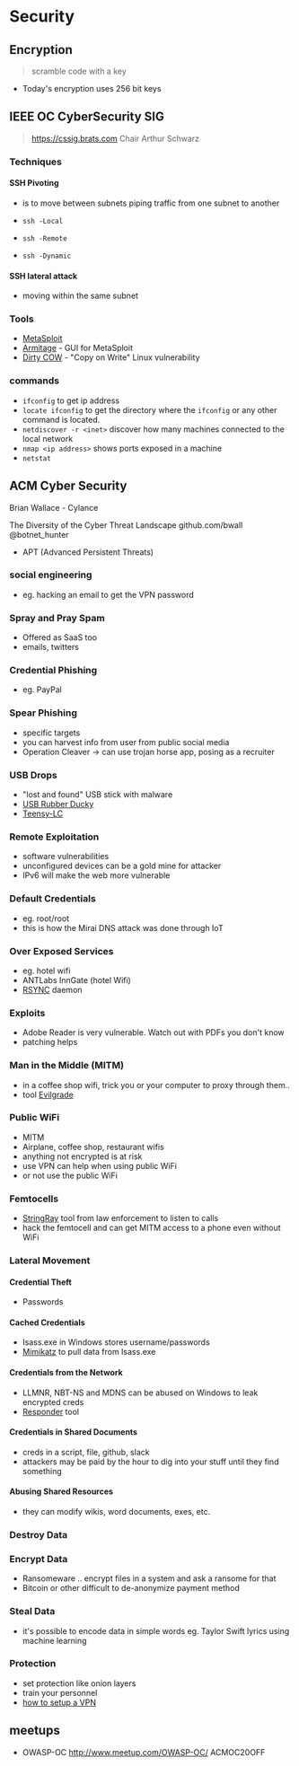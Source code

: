 # Security

## Encryption
> scramble code with a key

- Today's encryption uses 256 bit keys

## IEEE OC CyberSecurity SIG
> https://cssig.brats.com
> Chair Arthur Schwarz

### Techniques

#### SSH Pivoting
- is to move between subnets piping traffic from one subnet to another

- `ssh -Local`
- `ssh -Remote`
- `ssh -Dynamic`

#### SSH lateral attack
- moving within the same subnet


### Tools

- [MetaSploit](https://www.metasploit.com/)
- [Armitage](http://www.fastandeasyhacking.com) - GUI for MetaSploit
- [Dirty COW](https://dirtycow.ninja/) - "Copy on Write" Linux vulnerability


### commands

- `ifconfig` to get ip address
- `locate ifconfig` to get the directory where the `ifconfig` or any other command is located.
- `netdiscover -r <inet>` discover how many machines connected to the local network
- `nmap <ip address>` shows ports exposed in a machine
- `netstat`
 
## ACM Cyber Security
 
 Brian Wallace - Cylance
  
 The Diversity of the Cyber Threat Landscape
 github.com/bwall
 @botnet_hunter

- APT (Advanced Persistent Threats)

### social engineering
- eg. hacking an email to get the VPN password

### Spray and Pray Spam
- Offered as SaaS too
- emails, twitters

### Credential Phishing
- eg. PayPal

### Spear Phishing
- specific targets
- you can harvest info from user from public social media
 - Operation Cleaver -> can use trojan horse app, posing as a recruiter

### USB Drops
- "lost and found" USB stick with malware
- [USB Rubber Ducky](http://usbrubberducky.com/#!index.md)
- [Teensy-LC](http://www.pjrc.com/teensy/teensyLC.html)

### Remote Exploitation
- software vulnerabilities
- unconfigured devices can be a gold mine for attacker
- IPv6 will make the web more vulnerable

### Default Credentials
- eg. root/root
- this is how the Mirai DNS attack was done through IoT

### Over Exposed Services
- eg. hotel wifi
- ANTLabs InnGate (hotel Wifi)
- [RSYNC](https://en.wikipedia.org/wiki/Rsync) daemon

### Exploits
- Adobe Reader is very vulnerable. Watch out with PDFs you don't know
- patching helps

### Man in the Middle (MITM)
- in a coffee shop wifi, trick you or your computer to proxy through them.. 
- tool [Evilgrade](http://tools.kali.org/sniffingspoofing/isr-evilgrade)

### Public WiFi
- MITM
- Airplane, coffee shop, restaurant wifis
- anything not encrypted is at risk
- use VPN can help when using public WiFi
- or not use the public WiFi

### Femtocells
- [StringRay](https://en.wikipedia.org/wiki/Stingray_phone_tracker) tool from law enforcement to listen to calls
- hack the femtocell and can get MITM access to a phone even without WiFi

### Lateral Movement

#### Credential Theft
- Passwords

#### Cached Credentials
- Isass.exe in Windows stores username/passwords
- [Mimikatz](https://github.com/gentilkiwi/mimikatz) to pull data from Isass.exe

#### Credentials from the Network
- LLMNR, NBT-NS and MDNS can be abused on Windows to leak encrypted creds
- [Responder](https://github.com/SpiderLabs/Responder) tool

#### Credentials in Shared Documents
- creds in a script, file, github, slack
- attackers may be paid by the hour to dig into your stuff until they find something

#### Abusing Shared Resources
- they can modify wikis, word documents, exes, etc.

### Destroy Data

### Encrypt Data
- Ransomeware .. encrypt files in a system and ask a ransome for that
- Bitcoin or other difficult to de-anonymize payment method

### Steal Data
- it's possible to encode data in simple words eg. Taylor Swift lyrics using machine learning

### Protection
- set protection like onion layers
- train your personnel
- [how to setup a VPN](https://www.digitalocean.com/community/tutorials/how-to-set-up-an-openvpn-server-on-ubuntu-16-04)




 ## meetups
 - OWASP-OC http://www.meetup.com/OWASP-OC/  ACMOC20OFF
 